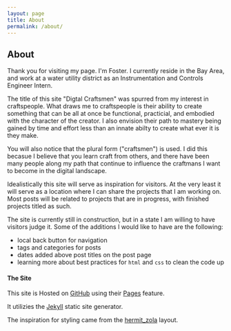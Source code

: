 ```yaml
---
layout: page
title: About
permalink: /about/
---
```


## About

Thank you for visiting my page. I'm Foster. I currently reside in the Bay Area, and work at a water utility district as an Instrumentation and Controls Engineer Intern.

The title of this site "Digtal Craftsmen" was spurred from my interest in craftspeople. What draws me to craftspeople is their ability to create something that can be all at once be functional, practicial, and embodied with the character of the creator. I also envision their path to mastery being gained by time and effort less than an innate abilty to create what ever it is they make.

You will also notice that the plural form ("craftsmen") is used. I did this becasue I believe that you learn craft from others, and there have been many people along my path that continue to influence the craftmans I want to become in the digital landscape.

Idealistically this site will serve as inspiration for visitors. At the very least it will serve as a location where I can share the projects that I am working on. Most posts will be related to projects that are in progress, with finished projects titled as such.

The site is currently still in construction, but in a state I am willing to have visitors judge it. Some of the additions I would like to have are the following:
- local back button for navigation
- tags and categories for posts
- dates added above post titles on the post page
- learning more about best practices for `html` and `css` to clean the code up

#### The Site
This site is Hosted on [GitHub](https://github.com/) using their [Pages](https://pages.github.com/) feature.

It utilizies the [Jekyll](https://jekyllrb.com/) static site generator.

The inspiration for styling came from the [hermit_zola](https://github.com/VersBinarii/hermit_zola) layout.
